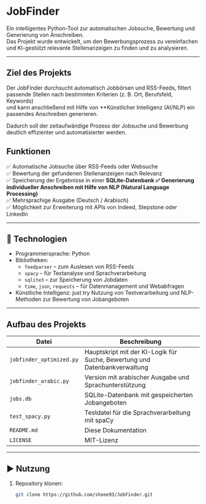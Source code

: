 # JobFinder

Ein intelligentes Python-Tool zur automatischen Jobsuche, Bewertung und Generierung von Anschreiben.  
Das Projekt wurde entwickelt, um den Bewerbungsprozess zu vereinfachen und KI-gestützt relevante Stellenanzeigen zu finden und zu analysieren.

---

##  Ziel des Projekts

Der JobFinder durchsucht automatisch Jobbörsen und RSS-Feeds, filtert passende Stellen nach bestimmten Kriterien (z. B. Ort, Berufsfeld, Keywords)  
und kann anschließend mit Hilfe von **Künstlicher Intelligenz (AI/NLP) ein passendes Anschreiben generieren.

Dadurch soll der zeitaufwändige Prozess der Jobsuche und Bewerbung deutlich effizienter und automatisierter werden.


##  Funktionen

✅ Automatische Jobsuche über RSS-Feeds oder Websuche  
✅ Bewertung der gefundenen Stellenanzeigen nach Relevanz  
✅ Speicherung der Ergebnisse in einer **SQLite-Datenbank 
✅ Generierung individueller Anschreiben mit Hilfe von NLP (Natural Language Processing)**  
✅ Mehrsprachige Ausgabe (Deutsch / Arabisch)  
✅ Möglichkeit zur Erweiterung mit APIs von Indeed, Stepstone oder LinkedIn

---

## 🧰 Technologien

- Programmiersprache: Python  
- Bibliotheken:  
  - `feedparser` – zum Auslesen von RSS-Feeds  
  - `spacy` – für Textanalyse und Sprachverarbeitung  
  - `sqlite3` – zur Speicherung von Jobdaten  
  - `time`, `json`, `requests` – für Datenmanagement und Webabfragen  
- Künstliche Intelligenz: just try
  Nutzung von Textverarbeitung und NLP-Methoden zur Bewertung von Jobangeboten

---

## Aufbau des Projekts

| Datei | Beschreibung |
|-------|---------------|
| `jobfinder_optimized.py` | Hauptskript mit der KI-Logik für Suche, Bewertung und Datenbankverwaltung |
| `jobfinder_arabic.py` | Version mit arabischer Ausgabe und Sprachunterstützung |
| `jobs.db` | SQLite-Datenbank mit gespeicherten Jobangeboten |
| `test_spacy.py` | Testdatei für die Sprachverarbeitung mit spaCy |
| `README.md` | Diese Dokumentation |
| `LICENSE` | MIT-Lizenz |

---

## ▶️ Nutzung

1. Repository klonen:
   ```bash
   git clone https://github.com/shoee93/JobFinder.git
